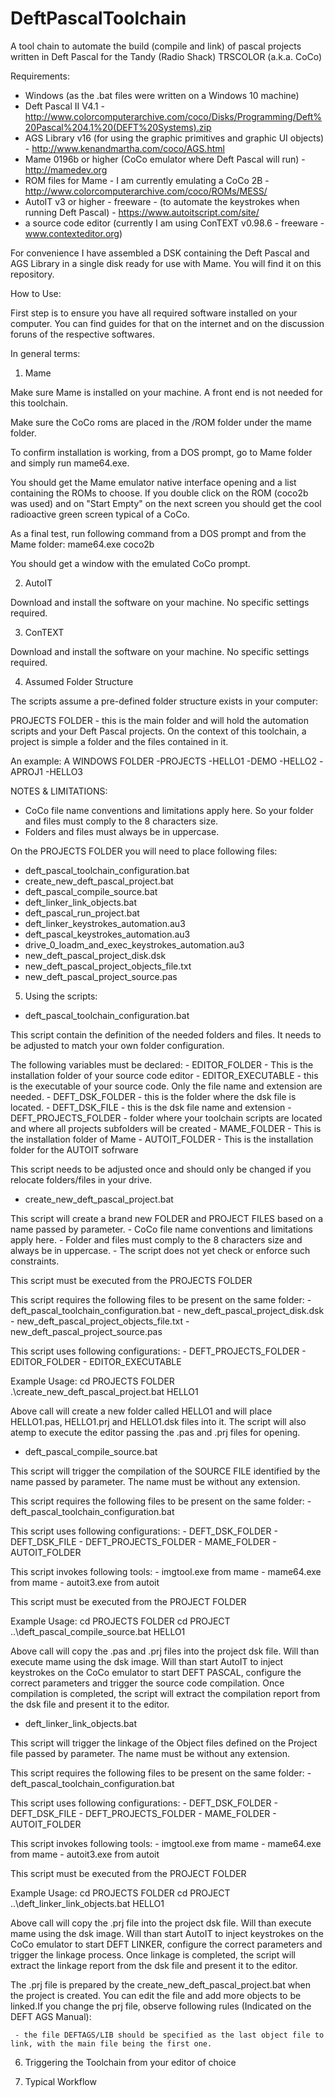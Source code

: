 # DeftPascalToolchain

A tool chain to automate the build (compile and link) of pascal projects written in Deft Pascal for the Tandy (Radio Shack) TRSCOLOR (a.k.a. CoCo)

Requirements:

- Windows (as the .bat files were written on a Windows 10 machine) 
- Deft Pascal II V4.1 - http://www.colorcomputerarchive.com/coco/Disks/Programming/Deft%20Pascal%204.1%20(DEFT%20Systems).zip
- AGS Library v16 (for using the graphic primitives and graphic UI objects) - http://www.kenandmartha.com/coco/AGS.html
- Mame 0196b or higher (CoCo emulator where Deft Pascal will run) - http://mamedev.org
- ROM files for Mame - I am currently emulating a CoCo 2B -  http://www.colorcomputerarchive.com/coco/ROMs/MESS/
- AutoIT v3 or higher - freeware - (to automate the keystrokes when running Deft Pascal) - https://www.autoitscript.com/site/
- a source code editor (currently I am using ConTEXT v0.98.6 - freeware - www.contexteditor.org)

For convenience I have assembled a DSK containing the Deft Pascal and AGS Library in a single disk ready for use with Mame. You will find it on this repository.

How to Use:

First step is to ensure you have all required software installed on your computer. You can find guides for that on the internet and on the discussion foruns of the respective softwares.

In general terms:

1. Mame

Make sure Mame is installed on your machine. A front end is not needed for this toolchain.

Make sure the CoCo roms are placed in the /ROM folder under the mame folder. 

To confirm installation is working, from a DOS prompt, go to Mame folder and simply run mame64.exe. 

You should get the Mame emulator native interface opening and a list containing the ROMs to choose. If you double click on the ROM (coco2b was used) and on "Start Empty" on the next screen you should get the cool radioactive green screen typical of a CoCo.

As a final test, run  following command from a DOS prompt and from the Mame folder: mame64.exe coco2b

You should get a window with the emulated CoCo prompt.

2. AutoIT

Download and install the software on your machine. No specific settings required.

3. ConTEXT

Download and install the software on your machine. No specific settings required.

4. Assumed Folder Structure

The scripts assume a pre-defined folder structure exists in your computer:

PROJECTS FOLDER - this is the main folder and will hold the automation scripts and your Deft Pascal projects. On the context of this toolchain, a project is simple a folder and the files contained in it.

An example:
A WINDOWS FOLDER
-PROJECTS 
     -HELLO1 
     -DEMO 
     -HELLO2 
     -APROJ1 
     -HELLO3 
 
 NOTES & LIMITATIONS: 
 - CoCo file name conventions and limitations apply here. So your folder and files must comply to the 8 characters size.
 - Folders and files must always be in uppercase.
 
 On the PROJECTS FOLDER you will need to place following files:
- deft_pascal_toolchain_configuration.bat
- create_new_deft_pascal_project.bat 
- deft_pascal_compile_source.bat
- deft_linker_link_objects.bat
- deft_pascal_run_project.bat
- deft_linker_keystrokes_automation.au3
- deft_pascal_keystrokes_automation.au3
- drive_0_loadm_and_exec_keystrokes_automation.au3
- new_deft_pascal_project_disk.dsk
- new_deft_pascal_project_objects_file.txt
- new_deft_pascal_project_source.pas

5. Using the scripts:

- deft_pascal_toolchain_configuration.bat

This script contain the definition of the needed folders and files. It needs to be adjusted to match your own folder configuration.

The following variables must be declared:
     - EDITOR_FOLDER - This is the installation folder of your source code editor
     - EDITOR_EXECUTABLE - this is the executable of your source code. Only the file name and extension are needed.
     - DEFT_DSK_FOLDER - this is the folder where the dsk file is located. 
     - DEFT_DSK_FILE - this is the dsk file name and extension
     - DEFT_PROJECTS_FOLDER - folder where your toolchain scripts are located and where all projects subfolders will be created
     - MAME_FOLDER - This is the installation folder of Mame
     - AUTOIT_FOLDER - This is the installation folder for the AUTOIT sofrware

This script needs to be adjusted once and should only be changed if you relocate folders/files in your drive.

- create_new_deft_pascal_project.bat 

This script will create a brand new FOLDER and PROJECT FILES based on a name passed by parameter.
     - CoCo file name conventions and limitations apply here.
     - Folder and files must comply to the 8 characters size and always be in uppercase.
     - The script does not yet check or enforce such constraints.
 
This script must be executed from the PROJECTS FOLDER

This script requires the following files to be present on the same folder:
     - deft_pascal_toolchain_configuration.bat
     - new_deft_pascal_project_disk.dsk
     - new_deft_pascal_project_objects_file.txt
     - new_deft_pascal_project_source.pas

This script uses following configurations:
     - DEFT_PROJECTS_FOLDER
     - EDITOR_FOLDER
     - EDITOR_EXECUTABLE

Example Usage: 
 cd PROJECTS FOLDER
 .\create_new_deft_pascal_project.bat HELLO1

Above call will create a new folder called HELLO1 and will place HELLO1.pas, HELLO1.prj and HELLO1.dsk files into it. The script will also atemp to execute the editor passing the .pas and .prj files for opening.

- deft_pascal_compile_source.bat

This script will trigger the compilation of the SOURCE FILE identified by the name passed by parameter. The name must be without any extension. 

This script requires the following files to be present on the same folder:
     - deft_pascal_toolchain_configuration.bat

This script uses following configurations:
     - DEFT_DSK_FOLDER
     - DEFT_DSK_FILE
     - DEFT_PROJECTS_FOLDER
     - MAME_FOLDER
     - AUTOIT_FOLDER

This script invokes following tools:
     - imgtool.exe from mame 
     - mame64.exe from mame
     - autoit3.exe from autoit

This script must be executed from the PROJECT FOLDER

Example Usage: 
 cd PROJECTS FOLDER 
 cd PROJECT 
 ..\deft_pascal_compile_source.bat HELLO1
     
Above call will copy the .pas and .prj files into the project dsk file. Will than execute mame using the dsk image. Will than start AutoIT to inject keystrokes on the CoCo emulator to start DEFT PASCAL, configure the correct parameters and trigger the source code compilation. Once compilation is completed, the script will extract the compilation report from the dsk file and present it to the editor.

- deft_linker_link_objects.bat

This script will trigger the linkage of the Object files defined on the Project file passed by parameter. The name must be without any extension. 

This script requires the following files to be present on the same folder:
     - deft_pascal_toolchain_configuration.bat

This script uses following configurations:
     - DEFT_DSK_FOLDER
     - DEFT_DSK_FILE
     - DEFT_PROJECTS_FOLDER
     - MAME_FOLDER
     - AUTOIT_FOLDER

This script invokes following tools:
     - imgtool.exe from mame 
     - mame64.exe from mame
     - autoit3.exe from autoit

This script must be executed from the PROJECT FOLDER

Example Usage: 
 cd PROJECTS FOLDER 
 cd PROJECT 
 ..\deft_linker_link_objects.bat HELLO1 
 
Above call will copy the .prj file into the project dsk file. Will than execute mame using the dsk image. Will than start AutoIT to inject keystrokes on the CoCo emulator to start DEFT LINKER, configure the correct parameters and trigger the linkage process. Once linkage is completed, the script will extract the linkage report from the dsk file and present it to the editor.

The .prj file is prepared by the create_new_deft_pascal_project.bat when the project is created. You can edit the file and add more objects to be linked.If you change the prj file, observe following rules (Indicated on the DEFT AGS Manual):

     - the file DEFTAGS/LIB should be specified as the last object file to link, with the main file being the first one.

6. Triggering the Toolchain from your editor of choice

7. Typical Workflow




